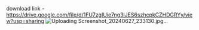 download link - https://drive.google.com/file/d/1FU7zgIUie7ng3lJES6szhcpkCZHDGRYy/view?usp=sharing
![Uploading Screenshot_20240627_233130.jpg…]()
